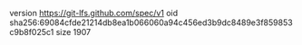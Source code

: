 version https://git-lfs.github.com/spec/v1
oid sha256:69084cfde21214db8ea1b066060a94c456ed3b9dc8489e3f859853c9b8f025c1
size 1907
